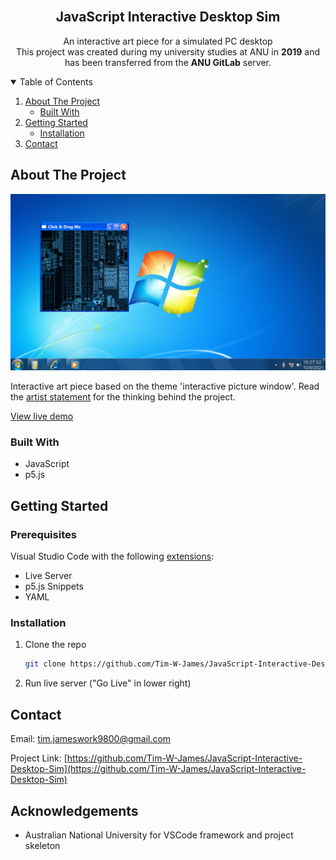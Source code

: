 <!--
*** Based on the Best-README-Template: https://github.com/othneildrew/Best-README-Template
***
*** To avoid retyping too much info. Do a search and replace for the following:
*** repo_name, project_title, project_description
-->



<!-- PROJECT SHIELDS -->
<!-- [![Release][release-shield]][release-url] -->
<!-- [![Last Commit][last-commit-shield]][last-commit-url] -->
<!-- [![Contributors][contributors-shield]][contributors-url] -->
<!-- [![Forks][forks-shield]][forks-url] -->
<!-- [![Stargazers][stars-shield]][stars-url] -->
<!-- [![Issues][issues-shield]][issues-url] -->
<!-- [![MIT License][license-shield]][license-url] -->
<!-- [![LinkedIn][linkedin-shield]][linkedin-url] -->



<!-- PROJECT LOGO -->
<br />
<p align="center">
<!--   <a href="https://github.com/Tim-W-James/repo_name">
    <img src="images/logo.png" alt="Logo" width="80" height="80">
  </a> -->

  <h2 align="center">JavaScript Interactive Desktop Sim</h2>

  <p align="center">
    An interactive art piece for a simulated PC desktop
    <br />
    This project was created during my university studies at ANU in <b>2019</b> and has been transferred from the <b>ANU GitLab</b> server.
    <br />
<!--     <a href="https://github.com/Tim-W-James/repo_name"><strong>Explore the docs »</strong></a>
    <br /> 
    <br /> -->
<!--     <a href="https://github.com/Tim-W-James/repo_name">View Demo</a> -->
<!--     ·
    <a href="https://github.com/Tim-W-James/repo_name/issues">Report Bug</a> -->
<!--     ·
    <a href="https://github.com/Tim-W-James/repo_name/issues">Request Feature</a> -->
  </p>
</p>



<!-- TABLE OF CONTENTS -->
<details open="open">
  <summary>Table of Contents</summary>
  <ol>
    <li>
      <a href="#about-the-project">About The Project</a>
      <ul>
        <li><a href="#built-with">Built With</a></li>
      </ul>
    </li>
    <li>
      <a href="#getting-started">Getting Started</a>
      <ul>
<!--         <li><a href="#prerequisites">Prerequisites</a></li> -->
        <li><a href="#installation">Installation</a></li>
      </ul> 
    </li>
<!--     <li>
        <a href="#usage">Usage</a>
        <ul>
        <li><a href="#example-usecases">Example Usecases</a></li>
        </ul>
    </li> -->
<!--     <li><a href="#roadmap">Roadmap</a></li> -->
<!--     <li><a href="#contributing">Contributing</a></li> -->
<!--     <li><a href="#license">License</a></li> -->
    <li><a href="#contact">Contact</a></li>
<!--     <li><a href="#acknowledgements">Acknowledgements</a></li> -->
  </ol>
</details>



<!-- ABOUT THE PROJECT -->
## About The Project

[![Screen Shot][product-screenshot]](https://github.com/Tim-W-James/JavaScript-Interactive-Desktop-Sim)

Interactive art piece based on the theme 'interactive picture window'. Read the [artist statement](https://github.com/Tim-W-James/JavaScript-Interactive-Desktop-Sim/blob/master/artist-statement.md) for the thinking behind the project.

[View live demo](https://interactive-desktop-sim.timjames.dev/)

### Built With

* JavaScript
* p5.js

<!-- GETTING STARTED -->
## Getting Started

### Prerequisites

Visual Studio Code with the following [extensions](https://marketplace.visualstudio.com/items?itemName=anucecsit.comp1720-extension-pack):
* Live Server
* p5.js Snippets
* YAML

### Installation

1. Clone the repo
   ```sh
   git clone https://github.com/Tim-W-James/JavaScript-Interactive-Desktop-Sim
   ```
2. Run live server ("Go Live" in lower right)



<!-- LICENSE -->
<!-- ## License -->

<!-- Distributed under the MIT License. See `LICENSE` for more information. -->



<!-- CONTACT -->
## Contact

Email: [tim.jameswork9800@gmail.com](mailto:tim.jameswork9800@gmail.com "tim.jameswork9800@gmail.com")

Project Link: [https://github.com/Tim-W-James/JavaScript-Interactive-Desktop-Sim](https://github.com/Tim-W-James/JavaScript-Interactive-Desktop-Sim)



<!-- ACKNOWLEDGEMENTS -->
## Acknowledgements

* Australian National University for VSCode framework and project skeleton

[product-screenshot]: screenshot.png

<!-- USEFUL LINKS FOR MARKDOWN
* https://www.markdownguide.org/basic-syntax
* https://www.webpagefx.com/tools/emoji-cheat-sheet
* https://shields.io
* https://choosealicense.com
* https://pages.github.com
* https://daneden.github.io/animate.css
* https://connoratherton.com/loaders
* https://kenwheeler.github.io/slick
* https://github.com/cferdinandi/smooth-scroll
* http://leafo.net/sticky-kit
* http://jvectormap.com
* https://fontawesome.com -->
